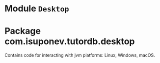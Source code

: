 # Module `Desktop`
# Package com.isuponev.tutordb.desktop

Contains code for interacting with jvm platforms: Linux, Windows, macOS.

